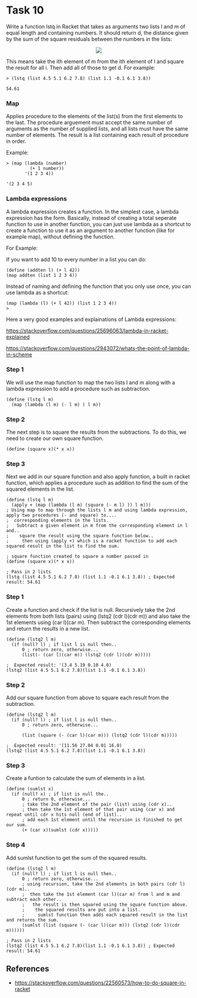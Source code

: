 # Task 10
Write a function lstq in Racket that takes as arguments two lists l and m of equal length and containing numbers. It should return d, the distance given by the sum of the square residuals between the numbers in the lists:

<p align="center"> 
<img src="https://user-images.githubusercontent.com/22341150/37830542-6a5adf44-2e9a-11e8-86a9-cb0185f10337.PNG">
</p>

This means take the ith element of m from the ith element of l and square the result for all i. Then add all of those to get d. For example:
```Racket
> (lstq (list 4.5 5.1 6.2 7.8) (list 1.1 -0.1 6.1 3.8)) 

54.61
```

### Map
Applies procedure to the elements of the list(s) from the first elements to the last. The procedure arguement must accept the same number of arguments as the number of supplied lists, and all lists must have the same number of elements. The result is a list containing each result of procedure in order.

Example:
```Racket 
> (map (lambda (number)
         (+ 1 number))
       '(1 2 3 4))

'(2 3 4 5)
```

### Lambda expressions
A lambda expression creates a function. In the simplest case, a lambda expression has the form. Basically, instead of creating a total seperate function to use in another function, you can just use lambda as a shortcut to create a function to use it as an argument to another function (like for example map), without defining the function.

For Example:

If you want to add 10 to every number in a list you can do:
```Racket
(define (addten l) (+ l 42))
(map addten (list 1 2 3 4))
```
Instead of naming and defining the function that you only use once, you can use lambda as a shortcut:
```Racket
(map (lambda (l) (+ l 42)) (list 1 2 3 4))
> 
```

Here a very good examples and explainations of Lambda expressions:

https://stackoverflow.com/questions/25696063/lambda-in-racket-explained

https://stackoverflow.com/questions/2943072/whats-the-point-of-lambda-in-scheme

### Step 1
We will use the map function to map the two lists l and m along with a lambda expression to add a procedure such as subtraction. 
```Racket
(define (lstq l m)
  (map (lambda (l m) (- l m) ) l m))
```
### Step 2
The next step is to square the results from the subtractions. To do this, we need to create our own square function.
```Racket
(define (square x)(* x x))
```

### Step 3
Next we add in our square function and also apply function, a built in racket function, which applies a procedure such as addition to find the sum of the squared elements in the list.
```Racket
(define (lstq l m)
  (apply + (map (lambda (l m) (square (- m l) )) l m)))
; Using map to map through the lists l m and using lambda expression, apply two procedures (- and square) to....
;  corresponding elements in the lists.
;   Subtract a given element in m from the corresponding element in l and..
;    square the result using the square function below..
;     then using (apply +) which is a racket function to add each squared result in the list to find the sum.

; square function created to square a number passed in
(define (square x)(* x x))

; Pass in 2 lists
(lstq (list 4.5 5.1 6.2 7.8) (list 1.1 -0.1 6.1 3.8)) ; Expected result: 54.61
```

### Step 1
Create a function and check if the list is null. Recursively take the 2nd elements from both lists (pairs) using (lstq2 (cdr l)(cdr m)) and also take the 1st elements using (car l)(car m). Then subtract the corresponding elements and return the results in a new list.
```Racket
(define (lstq2 l m)
  (if (null? l) ; if list l is null then..
      0 ; return zero, otherwise...
      (list(- (car l)(car m)) (lstq2 (cdr l)(cdr m)))))

;  Expected result: '(3.4 5.19 0.10 4.0)
(lstq2 (list 4.5 5.1 6.2 7.8)(list 1.1 -0.1 6.1 3.8))
```

### Step 2
Add our square function from above to square each result from the subtraction.
```Racket
(define (lstq2 l m)
  (if (null? l) ; if list l is null then..
      0 ; return zero, otherwise...
      
      (list (square (- (car l)(car m))) (lstq2 (cdr l)(cdr m)))))

;  Expected result: '(11.56 27.04 0.01 16.0)
(lstq2 (list 4.5 5.1 6.2 7.8)(list 1.1 -0.1 6.1 3.8))
```

### Step 3
Create a funtion to calculate the sum of elements in a list.
```Racket
(define (sumlst x)
  (if (null? x) ; if list is null the..
      0 ; return 0, otherwise...
      ; take the 2nd element of the pair (list) using (cdr x)..
      ; then take the 1st element of that pair using (car x) and repeat until cdr x hits null (end of list)..
      ; add each 1st element until the recursion is finished to get our sum.
      (+ (car x)(sumlst (cdr x)))))
```

### Step 4
Add sumlst function to get the sum of the squared results.
```Racket
(define (lstq2 l m)
  (if (null? l) ; if list l is null then..
      0 ; return zero, otherwise...
      ; using recursion, take the 2nd elements in both pairs (cdr l)(cdr m)..
      ;  then take the 1st element (car l)(car m) from l and m and subtract each other..
      ;   the result is then squared using the square function above.
      ;    the squared results are put into a list.
      ;     sumlst function then adds each squared result in the list and returns the sum.
      (sumlst (list (square (- (car l)(car m))) (lstq2 (cdr l)(cdr m))))))

; Pass in 2 lists
(lstq2 (list 4.5 5.1 6.2 7.8)(list 1.1 -0.1 6.1 3.8)) ; Expected result: 54.61
```

## References
- https://stackoverflow.com/questions/22560573/how-to-do-square-in-racket
